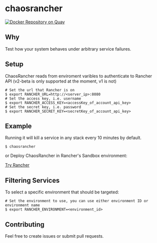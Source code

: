 # chaosrancher
[![Docker Repository on Quay](https://quay.io/repository/bscott/chaosrancher/status "Docker Repository on Quay")](https://quay.io/repository/bscott/chaosrancher)

## Why

Test how your system behaves under arbitrary service failures.

## Setup

ChaosRancher reads from enviroment varibles to authenticate to Rancher API (v2-beta is only supported at the moment, v1 is not)

```console
# Set the url that Rancher is on
$ export RANCHER_URL=http://<server_ip>:8080
# Set the access key, i.e. username
$ export RANCHER_ACCESS_KEY=<accessKey_of_account_api_key>
# Set the secret key, i.e. password
$ export RANCHER_SECRET_KEY=<secretKey_of_account_api_key>
```

## Example

Running it will kill a service in any stack every 10 minutes by default.

```console
$ chaosrancher
```

or Deploy ChaosRancher in Rancher's Sandbox environment:

[Try Rancher](https://try.rancher.com/login)

## Filtering Services 

To select a specific environment that should be targeted:

```console
# Set the environment to use, you can use either environment ID or environment name
$ export RANCHER_ENVIRONMENT=<environment_id>
```

## Contributing

Feel free to create issues or submit pull requests.